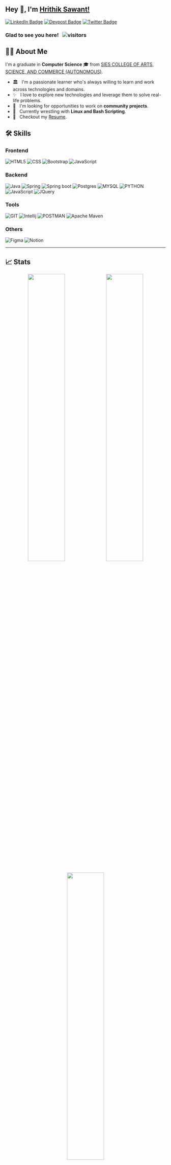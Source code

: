 ## Hey 👋, I'm [Hrithik Sawant!](https://github.com/HrithikSawant/)

[![LinkedIn Badge](https://img.shields.io/static/v1?style=for-the-badge&message=LinkedIn&color=0A66C2&logo=LinkedIn&logoColor=FFFFFF&label=)](https://in.linkedin.com/in/hrithik-sawant-740a46183)
[![Devpost Badge](https://img.shields.io/static/v1?style=for-the-badge&message=Devpost&color=003E54&logo=Devpost&logoColor=FFFFFF&label=)](https://devpost.com/HrithikSawant)
[![Twitter Badge](https://img.shields.io/static/v1?style=for-the-badge&message=Twitter&color=1DA1F2&logo=Twitter&logoColor=FFFFFF&label=)](https://twitter.com/Hrithikst)

### Glad to see you here! &nbsp; ![visitors](https://visitor-badge.laobi.icu/badge?page_id=HrithikSawant.HrithikSawant)

## 👨‍💻 About Me
I'm a graduate in **Computer Science** 🎓 from [SIES COLLEGE OF ARTS, SCIENCE, AND COMMERCE (AUTONOMOUS)](http://www.siesascs.edu.in/). <br />
- 🏛 &nbsp; I'm a passionate learner who's always willing to learn and work across technologies and domains.<br />
- ✨ &nbsp; I love to explore new technologies and leverage them to solve real-life problems.<br />
- 👯 &nbsp; I'm looking for opportunities to work on **community projects**. <br />
- 🌱 &nbsp; Currently wrestling with **Linux and Bash Scripting**.
- 📝 &nbsp; Checkout my [Resume]().

## 🛠 Skills

### Frontend
![HTML5](https://img.shields.io/badge/HTML5-E34F26?style=for-the-badge&logo=html5&logoColor=white)
![CSS](https://img.shields.io/badge/CSS3-1572B6?style=for-the-badge&logo=css3&logoColor=white)
![Bootstrap](https://img.shields.io/badge/Bootstrap-563D7C?style=for-the-badge&logo=bootstrap&logoColor=white)
![JavaScript](https://img.shields.io/badge/javascript-%23323330.svg?style=for-the-badge&logo=javascript&logoColor=%23F7DF1E)

### Backend
![Java](https://img.shields.io/badge/java-%23ED8B00.svg?style=for-the-badge&logo=java&logoColor=white)
![Spring](https://img.shields.io/badge/spring-%236DB33F.svg?style=for-the-badge&logo=spring&logoColor=white)
![Spring boot](https://img.shields.io/badge/Spring_Boot-F2F4F9?style=for-the-badge&logo=spring-boot)
![Postgres](https://img.shields.io/badge/postgres-%23316192.svg?style=for-the-badge&logo=postgresql&logoColor=white)
![MYSQL](https://img.shields.io/badge/MySQL-00000F?style=for-the-badge&logo=mysql&logoColor=white)
![PYTHON](https://img.shields.io/badge/Python-FFD43B?style=for-the-badge&logo=python&logoColor=darkgreen)
![JavaScript](https://img.shields.io/badge/javascript-%23323330.svg?style=for-the-badge&logo=javascript&logoColor=%23F7DF1E)
![JQuery](https://img.shields.io/badge/jQuery-0769AD?style=for-the-badge&logo=jquery&logoColor=white)

### Tools
![GIT](https://img.shields.io/badge/Git-F05032?style=for-the-badge&logo=git&logoColor=white)
![Intellij](https://img.shields.io/badge/Intellij-2C2255?style=for-the-badge&logo=Intellij&logoColor=white)
![POSTMAN](https://img.shields.io/badge/Postman-FF6C37?style=for-the-badge&logo=Postman&logoColor=white)
![Apache Maven](https://img.shields.io/badge/Apache%20Maven-C71A36?style=for-the-badge&logo=Apache%20Maven&logoColor=white)
<!--
![Netbeans](https://img.shields.io/badge/Netbeans-2C2255?style=for-the-badge&logo=Netbeans&logoColor=white)
 ![ECLIPSE](https://img.shields.io/badge/Eclipse-2C2255?style=for-the-badge&logo=eclipse&logoColor=white)
-->

### Others
![Figma](https://img.shields.io/badge/figma-%23F24E1E.svg?style=for-the-badge&logo=figma&logoColor=white)
![Notion](https://img.shields.io/badge/Notion-%23000000.svg?style=for-the-badge&logo=notion&logoColor=white)

---

## 📈 Stats
<p align="center">

  <img width="48%" src="https://github-readme-stats.vercel.app/api?username=HrithikSawant&show_icons=true&theme=tokyonight" />
  <img width="48%" src="https://github-readme-streak-stats.herokuapp.com/?user=HrithikSawant&theme=tokyonight" />
  <img width="48%" src="https://github-readme-stats.vercel.app/api/top-langs/?username=HrithikSawant&layout=compact&theme=tokyonight" />

</p>
<a href="https://github.com/Kevin-Menezes/github-readme-activity-graph"><img alt="Hrithik Sawant" src="https://activity-graph.herokuapp.com/graph?username=HrithikSawant&bg_color=0D1127&color=86EFAC&line=86EFAC&point=FFFFFF&hide_border=true" /></a> 
<br />

### Random Tech Quotes
![](https://quotes-github-readme.vercel.app/api?type=horizontal&theme=dark)




